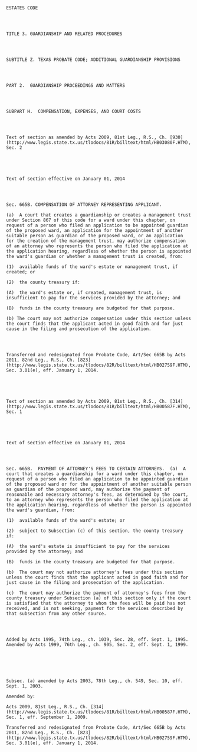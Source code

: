 ﻿
    
    
    	
    					
    
    
    ESTATES CODE
    
      
    
    
    TITLE 3. GUARDIANSHIP AND RELATED PROCEDURES
    
      
    
    
    SUBTITLE Z. TEXAS PROBATE CODE; ADDITIONAL GUARDIANSHIP PROVISIONS
    
      
    
    
    PART 2.  GUARDIANSHIP PROCEEDINGS AND MATTERS
    
      
    
    
    SUBPART H.  COMPENSATION, EXPENSES, AND COURT COSTS
    
      
    
    
    Text of section as amended by Acts 2009, 81st Leg., R.S., Ch. [930](http://www.legis.state.tx.us/tlodocs/81R/billtext/html/HB03080F.HTM), Sec. 2
    
      
      
    
    
    Text of section effective on January 01, 2014
    
      
    
    
    Sec. 665B. COMPENSATION OF ATTORNEY REPRESENTING APPLICANT.
    
    (a)  A court that creates a guardianship or creates a management trust under Section 867 of this code for a ward under this chapter, on request of a person who filed an application to be appointed guardian of the proposed ward, an application for the appointment of another suitable person as guardian of the proposed ward, or an application for the creation of the management trust, may authorize compensation of an attorney who represents the person who filed the application at the application hearing, regardless of whether the person is appointed the ward's guardian or whether a management trust is created, from:
    
    (1)  available funds of the ward's estate or management trust, if created; or
    
    (2)  the county treasury if:
    
    (A)  the ward's estate or, if created, management trust, is insufficient to pay for the services provided by the attorney; and
    
    (B)  funds in the county treasury are budgeted for that purpose.
    
    (b) The court may not authorize compensation under this section unless the court finds that the applicant acted in good faith and for just cause in the filing and prosecution of the application.
    
    
    
    
    Transferred and redesignated from Probate Code, Art/Sec 665B by Acts 2011, 82nd Leg., R.S., Ch. [823](http://www.legis.state.tx.us/tlodocs/82R/billtext/html/HB02759F.HTM), Sec. 3.01(e), eff. January 1, 2014.
    
    
    
    
    
    Text of section as amended by Acts 2009, 81st Leg., R.S., Ch. [314](http://www.legis.state.tx.us/tlodocs/81R/billtext/html/HB00587F.HTM), Sec. 1
    
      
      
    
    
    Text of section effective on January 01, 2014
    
      
    
    
    Sec. 665B.  PAYMENT OF ATTORNEY'S FEES TO CERTAIN ATTORNEYS.  (a)  A court that creates a guardianship for a ward under this chapter, on request of a person who filed an application to be appointed guardian of the proposed ward or for the appointment of another suitable person as guardian of the proposed ward, may authorize the payment of reasonable and necessary attorney's fees, as determined by the court, to an attorney who represents the person who filed the application at the application hearing, regardless of whether the person is appointed the ward's guardian, from:
    
    (1)  available funds of the ward's estate; or
    
    (2)  subject to Subsection (c) of this section, the county treasury if:
    
    (A)  the ward's estate is insufficient to pay for the services provided by the attorney; and
    
    (B)  funds in the county treasury are budgeted for that purpose.
    
    (b)  The court may not authorize attorney's fees under this section unless the court finds that the applicant acted in good faith and for just cause in the filing and prosecution of the application.
    
    (c)  The court may authorize the payment of attorney's fees from the county treasury under Subsection (a) of this section only if the court is satisfied that the attorney to whom the fees will be paid has not received, and is not seeking, payment for the services described by that subsection from any other source.
    
    
    
    
    Added by Acts 1995, 74th Leg., ch. 1039, Sec. 28, eff. Sept. 1, 1995.  Amended by Acts 1999, 76th Leg., ch. 905, Sec. 2, eff. Sept. 1, 1999.
    
    
    
    
    
    
    Subsec. (a) amended by Acts 2003, 78th Leg., ch. 549, Sec. 10, eff. Sept. 1, 2003.
    
    Amended by: 
    
    Acts 2009, 81st Leg., R.S., Ch. [314](http://www.legis.state.tx.us/tlodocs/81R/billtext/html/HB00587F.HTM), Sec. 1, eff. September 1, 2009.
    
    Transferred and redesignated from Probate Code, Art/Sec 665B by Acts 2011, 82nd Leg., R.S., Ch. [823](http://www.legis.state.tx.us/tlodocs/82R/billtext/html/HB02759F.HTM), Sec. 3.01(e), eff. January 1, 2014.
    
    
    
    
    				
